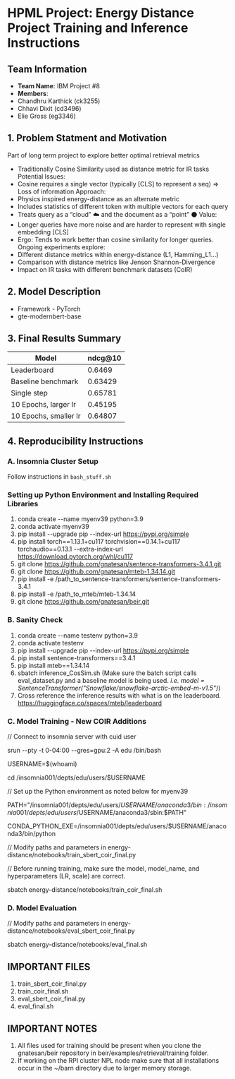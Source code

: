 # HPML Project: Energy Distance Project Training and Inference Instructions
## Team Information
- **Team Name**: IBM Project #8
- **Members**:
- Chandhru Karthick (ck3255)
- Chhavi Dixit (cd3496)
- Elie Gross (eg3346)
## 1. Problem Statment and Motivation
Part of long term project to explore better optimal retrieval metrics
* Traditionally Cosine Similarity used as distance metric for IR tasks
Potential Issues:
* Cosine requires a single vector (typically [CLS] to represent a seq) => Loss of information
Approach:
* Physics inspired energy-distance as an alternate metric
* Includes statistics of different token with multiple vectors for each query
* Treats query as a “cloud” ☁️ and the document as a “point” ⚫️
Value:
* Longer queries have more noise and are harder to represent with single embedding [CLS]
* Ergo: Tends to work better than cosine similarity for longer queries.
Ongoing experiments explore:
* Different distance metrics within energy-distance (L1, Hamming_L1…)
* Comparison with distance metrics like Jenson Shannon-Divergence
* Impact on IR tasks with different benchmark datasets (CoIR)


## 2. Model Description
- Framework - PyTorch
- gte-modernbert-base


## 3. Final Results Summary


| Model                     | ndcg@10 |
|---------------------------|---------|
| Leaderboard               | 0.6469  |
| Baseline benchmark        | 0.63429 |
| Single step               | 0.65781 |
| 10 Epochs, larger lr      | 0.45195 |
| 10 Epochs, smaller lr     | 0.64807 |


## 4. Reproducibility Instructions

### A. Insomnia Cluster Setup
Follow instructions in `bash_stuff.sh`

### Setting up Python Environment and Installing Required Libraries
1. conda create --name myenv39 python=3.9
2. conda activate myenv39
3. pip install --upgrade pip --index-url https://pypi.org/simple
4. pip install torch==1.13.1+cu117 torchvision==0.14.1+cu117 torchaudio==0.13.1 --extra-index-url https://download.pytorch.org/whl/cu117
5. git clone https://github.com/gnatesan/sentence-transformers-3.4.1.git
6. git clone https://github.com/gnatesan/mteb-1.34.14.git
7. pip install -e /path_to_sentence-transformers/sentence-transformers-3.4.1
8. pip install -e /path_to_mteb/mteb-1.34.14
9. git clone https://github.com/gnatesan/beir.git

### B. Sanity Check
1. conda create --name testenv python=3.9
2. conda activate testenv
3. pip install --upgrade pip --index-url https://pypi.org/simple
4. pip install sentence-transformers==3.4.1
5. pip install mteb==1.34.14
6. sbatch inference_CosSim.sh (Make sure the batch script calls eval_dataset.py and a baseline model is being used. *i.e. model = SentenceTransformer("Snowflake/snowflake-arctic-embed-m-v1.5")*)
7. Cross reference the inference results with what is on the leaderboard. https://huggingface.co/spaces/mteb/leaderboard

### C. Model Training - New COIR Additions

// Connect to insomnia server with cuid user

srun --pty -t 0-04:00 --gres=gpu:2 -A edu /bin/bash

USERNAME=$(whoami)

cd /insomnia001/depts/edu/users/$USERNAME

// Set up the Python environment as noted below for myenv39

PATH="/insomnia001/depts/edu/users/$USERNAME/anaconda3/bin:/insomnia001/depts/edu/users/$USERNAME/anaconda3/sbin:$PATH"

CONDA_PYTHON_EXE=/insomnia001/depts/edu/users/$USERNAME/anaconda3/bin/python


// Modify paths and parameters in energy-distance/notebooks/train_sbert_coir_final.py

// Before running training, make sure the model, model_name, and hyperparameters (LR, scale) are correct.

sbatch energy-distance/notebooks/train_coir_final.sh



### D. Model Evaluation

// Modify paths and parameters in energy-distance/notebooks/eval_sbert_coir_final.py

sbatch energy-distance/notebooks/eval_final.sh





## IMPORTANT FILES
1. train_sbert_coir_final.py
2. train_coir_final.sh
3. eval_sbert_coir_final.py
4. eval_final.sh


## IMPORTANT NOTES
1. All files used for training should be present when you clone the gnatesan/beir repository in beir/examples/retrieval/training folder.
2. If working on the RPI cluster NPL node make sure that all installations occur in the ~/barn directory due to larger memory storage. 
